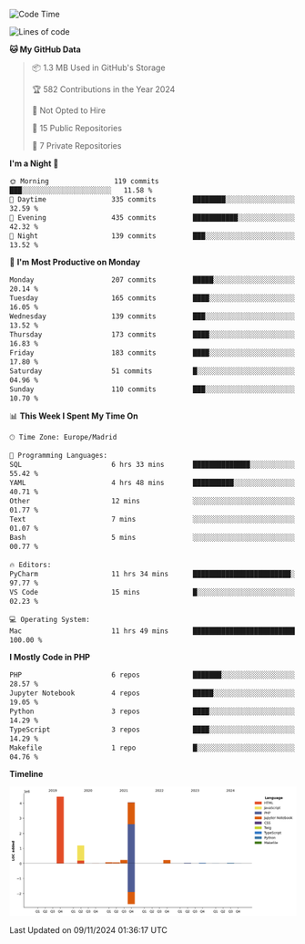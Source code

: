 <!--START_SECTION:waka-->
![Code Time](http://img.shields.io/badge/Code%20Time-454%20hrs%2012%20mins-blue)

![Lines of code](https://img.shields.io/badge/From%20Hello%20World%20I%27ve%20Written-10.4%20million%20lines%20of%20code-blue)

**🐱 My GitHub Data** 

> 📦 1.3 MB Used in GitHub's Storage 
 > 
> 🏆 582 Contributions in the Year 2024
 > 
> 🚫 Not Opted to Hire
 > 
> 📜 15 Public Repositories 
 > 
> 🔑 7 Private Repositories 
 > 
**I'm a Night 🦉** 

```text
🌞 Morning                119 commits         ███░░░░░░░░░░░░░░░░░░░░░░   11.58 % 
🌆 Daytime                335 commits         ████████░░░░░░░░░░░░░░░░░   32.59 % 
🌃 Evening                435 commits         ███████████░░░░░░░░░░░░░░   42.32 % 
🌙 Night                  139 commits         ███░░░░░░░░░░░░░░░░░░░░░░   13.52 % 
```
📅 **I'm Most Productive on Monday** 

```text
Monday                   207 commits         █████░░░░░░░░░░░░░░░░░░░░   20.14 % 
Tuesday                  165 commits         ████░░░░░░░░░░░░░░░░░░░░░   16.05 % 
Wednesday                139 commits         ███░░░░░░░░░░░░░░░░░░░░░░   13.52 % 
Thursday                 173 commits         ████░░░░░░░░░░░░░░░░░░░░░   16.83 % 
Friday                   183 commits         ████░░░░░░░░░░░░░░░░░░░░░   17.80 % 
Saturday                 51 commits          █░░░░░░░░░░░░░░░░░░░░░░░░   04.96 % 
Sunday                   110 commits         ███░░░░░░░░░░░░░░░░░░░░░░   10.70 % 
```


📊 **This Week I Spent My Time On** 

```text
🕑︎ Time Zone: Europe/Madrid

💬 Programming Languages: 
SQL                      6 hrs 33 mins       ██████████████░░░░░░░░░░░   55.42 % 
YAML                     4 hrs 48 mins       ██████████░░░░░░░░░░░░░░░   40.71 % 
Other                    12 mins             ░░░░░░░░░░░░░░░░░░░░░░░░░   01.77 % 
Text                     7 mins              ░░░░░░░░░░░░░░░░░░░░░░░░░   01.07 % 
Bash                     5 mins              ░░░░░░░░░░░░░░░░░░░░░░░░░   00.77 % 

🔥 Editors: 
PyCharm                  11 hrs 34 mins      ████████████████████████░   97.77 % 
VS Code                  15 mins             █░░░░░░░░░░░░░░░░░░░░░░░░   02.23 % 

💻 Operating System: 
Mac                      11 hrs 49 mins      █████████████████████████   100.00 % 
```

**I Mostly Code in PHP** 

```text
PHP                      6 repos             ███████░░░░░░░░░░░░░░░░░░   28.57 % 
Jupyter Notebook         4 repos             █████░░░░░░░░░░░░░░░░░░░░   19.05 % 
Python                   3 repos             ████░░░░░░░░░░░░░░░░░░░░░   14.29 % 
TypeScript               3 repos             ████░░░░░░░░░░░░░░░░░░░░░   14.29 % 
Makefile                 1 repo              █░░░░░░░░░░░░░░░░░░░░░░░░   04.76 % 
```



**Timeline**

![Lines of Code chart](https://raw.githubusercontent.com/danisoronellas/danisoronellas/main/assets/bar_graph.png)


 Last Updated on 09/11/2024 01:36:17 UTC
<!--END_SECTION:waka-->
